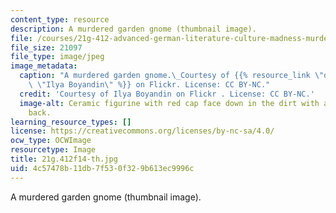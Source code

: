 ```yaml
---
content_type: resource
description: A murdered garden gnome (thumbnail image).
file: /courses/21g-412-advanced-german-literature-culture-madness-murder-mysteries-fall-2014/4c57478b11db7f530f329b613ec9996c_21G.412f14-th.jpg
file_size: 21097
file_type: image/jpeg
image_metadata:
  caption: "A murdered garden gnome.\_Courtesy of {{% resource_link \"de10accf-4bc9-48c3-af84-5cce73af9fda\"\
    \ \"Ilya Boyandin\" %}} on Flickr. License: CC BY-NC."
  credit: 'Courtesy of Ilya Boyandin on Flickr . License: CC BY-NC.'
  image-alt: Ceramic figurine with red cap face down in the dirt with a knife in his
    back.
learning_resource_types: []
license: https://creativecommons.org/licenses/by-nc-sa/4.0/
ocw_type: OCWImage
resourcetype: Image
title: 21g.412f14-th.jpg
uid: 4c57478b-11db-7f53-0f32-9b613ec9996c
---
```

A murdered garden gnome (thumbnail image).